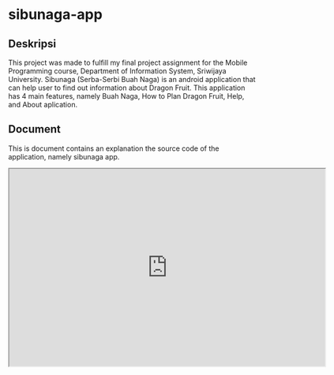 # sibunaga-app

## Deskripsi
This project was made to fulfill my final project assignment for the Mobile Programming course, Department of Information System, Sriwijaya University. 
Sibunaga (Serba-Serbi Buah Naga) is an android application that can help user to find out information about Dragon Fruit. This application has 4 main features, namely Buah Naga, How to Plan Dragon Fruit, Help, and About aplication.

## Document
This is document contains an explanation the source code of the application, namely sibunaga app.
<iframe src="https://drive.google.com/file/d/1j53NbqawIGfm25UCFNhVVe3epuEXKTsK/preview" width="640" height="400" align="center"></iframe>


